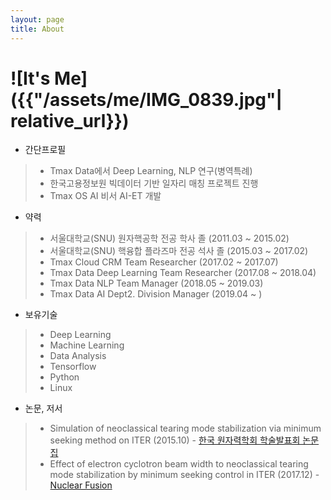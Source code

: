 ```yaml
---
layout: page
title: About
---
```


# ![It's Me]({{"/assets/me/IMG_0839.jpg"| relative_url}})
* 간단프로필
>* Tmax Data에서 Deep Learning, NLP 연구(병역특례)
>* 한국고용정보원 빅데이터 기반 일자리 매칭 프로젝트 진행
>* Tmax OS AI 비서 AI-ET 개발
* 약력
>* 서울대학교(SNU) 원자핵공학 전공 학사 졸 (2011.03 ~ 2015.02)
>* 서울대학교(SNU) 핵융합 플라즈마 전공 석사 졸 (2015.03 ~ 2017.02)
>* Tmax Cloud CRM Team Researcher (2017.02 ~ 2017.07)
>* Tmax Data Deep Learning Team Researcher (2017.08 ~ 2018.04)
>* Tmax Data NLP Team Manager (2018.05 ~ 2019.03)
>* Tmax Data AI Dept2. Division Manager (2019.04 ~ )

* 보유기술
>* Deep Learning
>* Machine Learning
>* Data Analysis
>* Tensorflow
>* Python
>* Linux

* 논문, 저서
>* Simulation of neoclassical tearing mode stabilization via minimum seeking method on ITER (2015.10) - [한국 원자력학회 학술발표회 논문집](http://www.kns.org:8115/kns_files/36/16A-496박민호.pdf)
>* Effect of electron cyclotron beam width to neoclassical tearing mode stabilization by minimum seeking control in ITER (2017.12) - [Nuclear Fusion](http://iopscience.iop.org/article/10.1088/1741-4326/aa95d1/meta)
